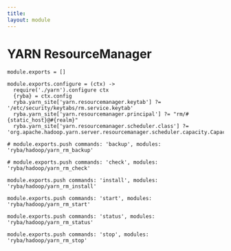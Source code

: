 ```yaml
---
title: 
layout: module
---
```


# YARN ResourceManager

    module.exports = []

    module.exports.configure = (ctx) ->
      require('./yarn').configure ctx
      {ryba} = ctx.config
      ryba.yarn_site['yarn.resourcemanager.keytab'] ?= '/etc/security/keytabs/rm.service.keytab'
      ryba.yarn_site['yarn.resourcemanager.principal'] ?= "rm/#{static_host}@#{realm}"
      ryba.yarn_site['yarn.resourcemanager.scheduler.class'] ?= 'org.apache.hadoop.yarn.server.resourcemanager.scheduler.capacity.CapacityScheduler'

    # module.exports.push commands: 'backup', modules: 'ryba/hadoop/yarn_rm_backup'

    # module.exports.push commands: 'check', modules: 'ryba/hadoop/yarn_rm_check'

    module.exports.push commands: 'install', modules: 'ryba/hadoop/yarn_rm_install'

    module.exports.push commands: 'start', modules: 'ryba/hadoop/yarn_rm_start'

    module.exports.push commands: 'status', modules: 'ryba/hadoop/yarn_rm_status'

    module.exports.push commands: 'stop', modules: 'ryba/hadoop/yarn_rm_stop'



